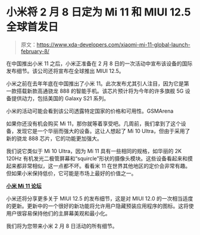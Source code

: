 # 小米将 2 月 8 日定为 Mi 11 和 MIUI 12.5 全球首发日

> 原文：<https://www.xda-developers.com/xiaomi-mi-11-global-launch-february-8/>

在中国推出小米 11 之后，小米正准备在 2 月 8 日的一次活动中宣布该设备的国际发布细节。该公司还将宣布在全球推出 MIUI 12.5。

小米之前在去年年底在中国推出了小米 11。此次发布尤其引人注目，因为它是第一款搭载新款高通骁龙 888 的智能手机。该芯片预计将为今年的许多旗舰 5G 设备提供动力，包括美国的 Galaxy S21 系列。

小米的活动可能会看到该公司透露特定国家的价格和可用性。GSMArena

如果你还没有机会购买 Mi 11，那你就等着享受吧。几周前，我们拿到了这个设备，发现它是一个华丽而强大的设备。这让人想起了 Mi 10 Ultra，但由于采用了新的骁龙 888 芯片，它的功能更加强大。

我们说它类似于 Mi 10 Ultra，因为 Mi 11 具有一些相同的规格，如华丽的 2K 120Hz 有机发光二极管屏幕和“squircle”形状的摄像头模块。这些设备看起来和摸起来都非常相似，这一点都不坏。看看米 11 在世界其他地区的定价会非常有趣。但如果小米保持低价，它可能是市场上最好的价值之一。

**[小米 Mi 11 论坛](https://forum.xda-developers.com/f/xiaomi-mi-11.12057/)**

小米还将分享更多关于 MIUI 12.5 的发布细节，这是对 MIUI 12.0 的一次相当适度的更新。更新中的一个很好的新功能将允许用户隐藏预装应用程序的图标。这将使用户很容易保持他们的主屏幕美观和最小化。

我们将为您带来小米 2 月 8 日活动的所有细节。
